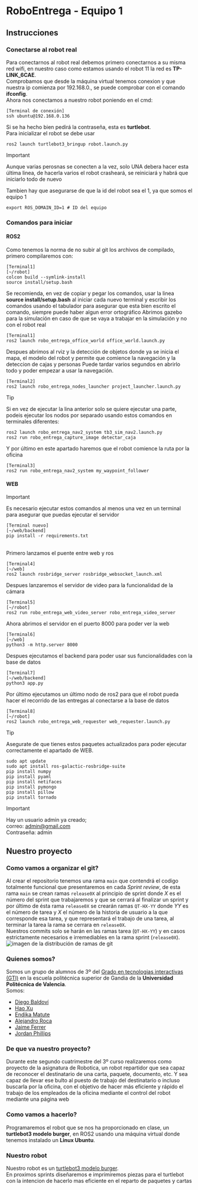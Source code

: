 # RoboEntrega - Equipo 1

## Instrucciones
### Conectarse al robot real
Para conectarnos al robot real debemos primero conectarnos a su misma red wifi, en nuestro caso como estamos usando el robot 11 la red es **TP-LINK_6CAE**.\
Comprobamos que desde la máquina virtual tenemos conexion y que nuestra ip comienza por 192.168.0., se puede comprobar con el comando **ifconfig**.\
Ahora nos conectamos a nuestro robot poniendo en el cmd:
```
[Terminal de conexión]
ssh ubuntu@192.168.0.136
```
Si se ha hecho bien pedirá la contraseña, esta es **turtlebot**.\
Para inicializar el robot se debe usar
```
ros2 launch turtlebot3_bringup robot.launch.py
```
> [!IMPORTANT]
> Aunque varias perosnas se conecten a la vez, solo UNA debera hacer esta última linea, de hacerla varios el robot crasheará, se reiniciará y habrá que iniciarlo todo de nuevo
> 
Tambien hay que asegurarse de que la id del robot sea el 1, ya que somos el equipo 1
```
export ROS_DOMAIN_ID=1 # ID del equipo
```
### Comandos para iniciar
#### ROS2
Como tenemos la norma de no subir al git los archivos de compilado, primero compilaremos con:
```
[Terminal1]
[~/robot]
colcon build --symlink-install
source install/setup.bash
```
Se recomienda, en vez de copiar y pegar los comandos, usar la linea **source install/setup.bash** al iniciar cada nuevo terminal y escribir los comandos usando el tabulador para asegurar que esta bien escrito el comando, siempre puede haber algun error ortográfico
Abrimos gazebo para la simulación en caso de que se vaya a trabajar en la simulación y no con el robot real
```
[Terminal1]
ros2 launch robo_entrega_office_world office_world.launch.py
```
Despues abrimos al rviz y la detección de objetos donde ya se inicia el mapa, el modelo del robot y permite que comience la navegación y la deteccion de cajas y personas
Puede tardar varios segundos en abrirlo todo y poder empezar a usar la navegación.
```
[Terminal2]
ros2 launch robo_entrega_nodes_launcher project_launcher.launch.py
```
> [!TIP]
> Si en vez de ejecutar la lina anterior solo se quiere ejecutar una parte, podeis ejecutar los nodos por separado usando estos comandos en terminales diferentes:
> ```
> ros2 launch robo_entrega_nav2_system tb3_sim_nav2.launch.py
> ros2 run robo_entrega_capture_image detectar_caja
> ```
Y por último en este apartado haremos que el robot comience la ruta por la oficina
```
[Terminal3]
ros2 run robo_entrega_nav2_system my_waypoint_follower
```
#### WEB
> [!IMPORTANT]
> Es necesario ejecutar estos comandos al menos una vez en un terminal para asegurar que puedas ejecutar el servidor
> ```
> [Terminal nuevo]
> [~/web/backend]
> pip install -r requirements.txt
> ```
\
Primero lanzamos el puente entre web y ros
```
[Terminal4]
[~/web]
ros2 launch rosbridge_server rosbridge_websocket_launch.xml
```
Despues lanzaremos el servidor de video para la funcionalidad de la cámara
```
[Terminal5]
[~/robot]
ros2 run robo_entrega_web_video_server robo_entrega_video_server
```
Ahora abrimos el servidor en el puerto 8000 para poder ver la web
```
[Terminal6]
[~/web]
python3 -m http.server 8000
```
Despues ejecutamos el backend para poder usar sus funcionalidades con la base de datos
```
[Terminal7]
[~/web/backend]
python3 app.py
```
Por último ejecutamos un último nodo de ros2 para que el robot pueda hacer el recorrido de las entregas al conectarse a la base de datos
```
[Terminal8]
[~/robot]
ros2 launch robo_entrega_web_requester web_requester.launch.py
```
> [!TIP]
> Asegurate de que tienes estos paquetes actualizados para poder ejecutar correctamente el apartado de WEB.
> ```
> sudo apt update
> sudo apt install ros-galactic-rosbridge-suite
> pip install numpy
> pip install pyaml
> pip install netifaces
> pip install pymongo
> pip install pillow
> pip install tornado
> ```

> [!IMPORTANT]
> Hay un usuario admin ya creado; \
> correo: admin@gmail.com \
> Contraseña: admin

## Nuestro proyecto
### Como vamos a organizar el git?
Al crear el repositorio tenemos una rama `main` que contendrá el codigo totalmente funcional que presentaremos en cada *Sprint review*, de esta rama `main` se crean ramas `release0X` al principio de sprint donde *X* es el número del sprint que trabajaremos y que se cerrará al finalizar un sprint y por último de ésta rama `release0X` se crearán ramas `QT-HX-YY` donde *YY* es el número de tarea y *X* el número de la historia de usuario a la que corresponde esa tarea, y que representará el trabajo de una tarea, al terminar la tarea la rama se cerrara en `release0X`. \
Nuestros commits solo se harán en las ramas tarea (`QT-HX-YY`) y en casos estrictamente necesarios e irremediables en la rama sprint (`release0X`). \
![imagen de la distribución de ramas de git](https://i.imgur.com/1QnHS7a.png)

### Quienes somos?
Somos un grupo de alumnos de 3º del [Grado en tecnologias interactivas (GTI)](https://www.upv.es/titulaciones/GTI/) en la escuela politécnica superior de Gandia de la **Universidad Politécnica de Valencia**.\
Somos: 
- [Diego Baldoví](https://github.com/Foxpeet)
- [Hao Xu](https://github.com/Hao12341)
- [Endika Matute](https://github.com/EndikaMB1)
- [Alejandro Roca](https://github.com/Roca057)
- [Jaime Ferrer](https://github.com/JaumeFerrer)
- [Jordan Phillips](https://github.com/Masterboy272)
### De que va nuestro proyecto?
Durante este segundo cuatrimestre del 3º curso realizaremos como proyecto de la asignatura de Robotica, un robot repartidor que sea capaz de reconocer el destinatario de una carta, paquete, documento, etc. Y sea capaz de llevar ese bulto al puesto de trabajo del destinatario o incluso buscarla por la oficina, con el objetivo de hacer más eficiente y rápido el trabajo de los empleados de la oficina mediante el control del robot mediante una página web
### Como vamos a hacerlo?
Programaremos el robot que se nos ha proporcionado en clase, un **turtlebot3 modelo burger**, en ROS2 usando una máquina virtual donde tenemos instalado un **Linux Ubuntu**.
### Nuestro robot
Nuestro robot es un [turtlebot3 modelo burger](https://www.turtlebot.com/turtlebot3/).\
En proximos sprints diseñaremos e imprimiremos piezas para el turtlebot con la intencion de hacerlo mas eficiente en el reparto de paquetes y cartas
